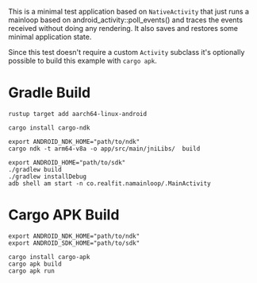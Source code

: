 This is a minimal test application based on `NativeActivity` that just
runs a mainloop based on android_activity::poll_events() and traces
the events received without doing any rendering. It also saves and
restores some minimal application state.

Since this test doesn't require a custom `Activity` subclass it's
optionally possible to build this example with `cargo apk`.

# Gradle Build
```
rustup target add aarch64-linux-android

cargo install cargo-ndk

export ANDROID_NDK_HOME="path/to/ndk"
cargo ndk -t arm64-v8a -o app/src/main/jniLibs/  build

export ANDROID_HOME="path/to/sdk"
./gradlew build
./gradlew installDebug
adb shell am start -n co.realfit.namainloop/.MainActivity
```

# Cargo APK Build
```
export ANDROID_NDK_HOME="path/to/ndk"
export ANDROID_SDK_HOME="path/to/sdk"

cargo install cargo-apk
cargo apk build
cargo apk run
```
